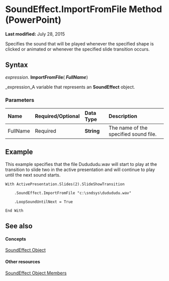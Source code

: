 
# SoundEffect.ImportFromFile Method (PowerPoint)

 **Last modified:** July 28, 2015

Specifies the sound that will be played whenever the specified shape is clicked or animated or whenever the specified slide transition occurs.

## Syntax

 _expression_. **ImportFromFile**( **_FullName_**)

 _expression_A variable that represents an  **SoundEffect** object.


### Parameters



|**Name**|**Required/Optional**|**Data Type**|**Description**|
|:-----|:-----|:-----|:-----|
|FullName|Required| **String**|The name of the specified sound file.|

## Example

This example specifies that the file Dudududu.wav will start to play at the transition to slide two in the active presentation and will continue to play until the next sound starts.


```
With ActivePresentation.Slides(2).SlideShowTransition

    .SoundEffect.ImportFromFile "c:\sndsys\dudududu.wav"

    .LoopSoundUntilNext = True

End With
```


## See also


#### Concepts


 [SoundEffect Object](216e8bed-e6d7-e751-4d53-1c9902ddb89f.md)
#### Other resources


 [SoundEffect Object Members](e3d91abd-9e7b-fc34-5bc6-f54d90c50469.md)
